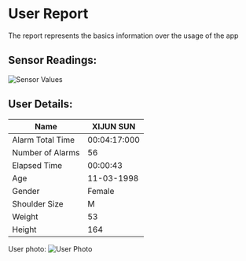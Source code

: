 # User Report
The report represents the basics information over the usage of the app
## Sensor Readings:
![Sensor Values](C:\Users\icadmin\PostureResearchProject\gui/data/img/graphs/graph_20240813140532_2.png)
## User Details:
| Name | XIJUN  SUN |
| --- | --- |
| Alarm Total Time | 00:04:17:000 |
| Number of Alarms | 56 |
| Elapsed Time | 00:00:43 |
| Age | 11-03-1998 |
| Gender | Female |
| Shoulder Size | M |
| Weight | 53 |
| Height | 164 |
User photo:
![User Photo]()
